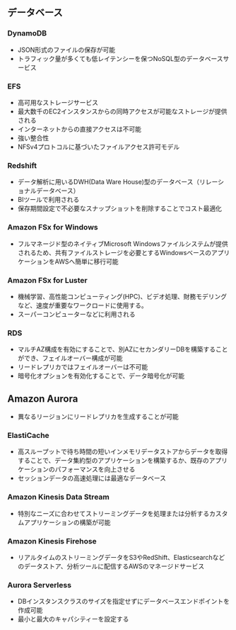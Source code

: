 ## データベース

### DynamoDB
- JSON形式のファイルの保存が可能
- トラフィック量が多くても低レイテンシーを保つNoSQL型のデータベースサービス

### EFS
- 高可用なストレージサービス
- 最大数千のEC2インスタンスからの同時アクセスが可能なストレージが提供される
- インターネットからの直接アクセスは不可能
- 強い整合性
- NFSv4プロトコルに基づいたファイルアクセス許可モデル

### Redshift
- データ解析に用いるDWH(Data Ware House)型のデータベース（リレーショナルデータベース）
- BIツールで利用される
- 保存期間設定で不必要なスナップショットを削除することでコスト最適化

### Amazon FSx for Windows
- フルマネージド型のネイティブMicrosoft Windowsファイルシステムが提供されるため、共有ファイルストレージを必要とするWindowsベースのアプリケーションをAWSへ簡単に移行可能

### Amazon FSx for Luster
- 機械学習、高性能コンピューティング(HPC)、ビデオ処理、財務モデリングなど、速度が重要なワークロードに使用する。
- スーパーコンピューターなどに利用される

### RDS
- マルチAZ構成を有効にすることで、別AZにセカンダリーDBを構築することができ、フェイルオーバー構成が可能
- リードレプリカではフェイルオーバーは不可能
- 暗号化オプションを有効化することで、データ暗号化が可能

## Amazon Aurora
- 異なるリージョンにリードレプリカを生成することが可能　

### ElastiCache
- 高スループットで待ち時間の短いインメモリデータストアからデータを取得することで、データ集約型のアプリケーションを構築するか、既存のアプリケーションのパフォーマンスを向上させる
- セッションデータの高速処理には最適なデータベース

### Amazon Kinesis Data Stream
- 特別なニーズに合わせてストリーミングデータを処理または分析するカスタムアプリケーションの構築が可能

### Amazon Kinesis Firehose
- リアルタイムのストリーミングデータをS3やRedShift、Elasticsearchなどのデータストア、分析ツールに配信するAWSのマネージドサービス

### Aurora Serverless
- DBインスタンスクラスのサイズを指定せずにデータベースエンドポイントを作成可能
- 最小と最大のキャパシティーを設定する
